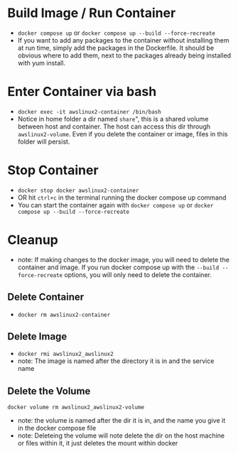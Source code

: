 # Build Image / Run Container
- `docker compose up` or `docker compose up --build --force-recreate`
- If you want to add any packages to the container without installing them at run time, simply add the packages in the Dockerfile. It should be obvious where to add them, next to the packages already being installed with yum install.

# Enter Container via bash
- `docker exec -it awslinux2-container /bin/bash`
- Notice in home folder a dir named `share`", this is a shared volume between host and container. The host can access this dir through `awslinux2-volume`. Even if you delete the container or image, files in this folder will persist. 

# Stop Container
- `docker stop docker awslinux2-container`
- OR hit `ctrl+c` in the terminal running the docker compose up command
- You can start the container again with `docker compose up`  or `docker compose up --build --force-recreate`

# Cleanup
- note: If making changes to the docker image, you will need to delete the container and image. If you run docker compose up with the `--build --force-recreate` options, you will only need to delete the container.

## Delete Container
- `docker rm awslinux2-container`

## Delete Image
- `docker rmi awslinux2_awslinux2`
- note: The image is named after the directory it is in and the service name

## Delete the Volume
`docker volume rm awslinux2_awslinux2-volume`
- note: the volume is named after the dir it is in, and the name you give it in the docker compose file
- note: Deleteing the volume will note delete the dir on the host machine or files within it, it just deletes the mount within docker

